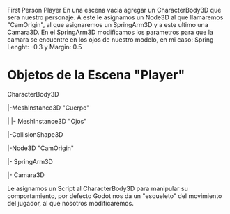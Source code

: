 First Person Player
En una escena vacia agregar un CharacterBody3D que sera nuestro personaje.
A este le asignamos un Node3D al que llamaremos "CamOrigin", al que asignaremos un SpringArm3D y a este ultimo una Camara3D.
En el SpringArm3D modificamos los parametros para que la camara se encuentre en los ojos de nuestro modelo, en mi caso: Spring Lenght: -0.3 y Margin: 0.5

# Objetos de la Escena "Player"

CharacterBody3D

|-MeshInstance3D "Cuerpo"

|  |- MeshInstance3D "Ojos"
  
|-CollisionShape3D

|-Node3D "CamOrigin"

  |- SpringArm3D
  
   |- Camara3D
    
Le asignamos un Script al CharacterBody3D para manipular su comportamiento, por defecto Godot nos da un "esqueleto" del movimiento del jugador, al que nosotros modificaremos.
